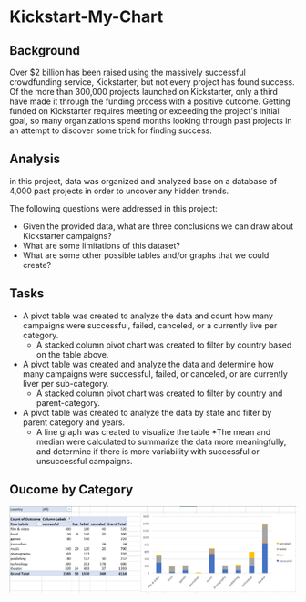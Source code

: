 # Kickstart-My-Chart

## Background

Over $2 billion has been raised using the massively successful crowdfunding service, Kickstarter, but not every project has found success. Of the more than 300,000 projects launched on Kickstarter, only a third have made it through the funding process with a positive outcome.
Getting funded on Kickstarter requires meeting or exceeding the project's initial goal, so many organizations spend months looking through past projects in an attempt to discover some trick for finding success.


## Analysis

in this project, data was organized and analyzed base on a database of 4,000 past projects in order to uncover any hidden trends.

The following questions were addressed in this project:

* Given the provided data, what are three conclusions we can draw about Kickstarter campaigns?
* What are some limitations of this dataset?
* What are some other possible tables and/or graphs that we could create?

## Tasks

* A pivot table was created to analyze the data and count how many campaigns were successful, failed, canceled, or a currently live per category.
  * A stacked column pivot chart was created to filter by country based on the table above.
* A pivot table was created and analyze the data and determine how many campaigns were successful, failed, or canceled, or are currently liver per sub-category.
  * A stacked column pivot chart was created to filter by country and parent-category.
* A pivot table was created to analyze the data by state and filter by parent category and years.
  * A line graph was created to visualize the table
*The mean and median were calculated to summarize the data more meaningfully, and determine if there is more variability with successful or unsuccessful campaigns.

## Oucome by Category
![](outcome_by_category.PNG)
